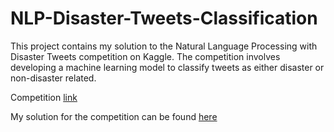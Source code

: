 # NLP-Disaster-Tweets-Classification

This project contains my solution to the Natural Language Processing with Disaster Tweets competition on Kaggle. The competition involves developing a machine learning model to classify tweets as either disaster or non-disaster related.

Competition [link](https://www.kaggle.com/competitions/nlp-getting-started)

My solution for the competition can be found [here](https://www.kaggle.com/code/mosobhy/disaster-tweets)
